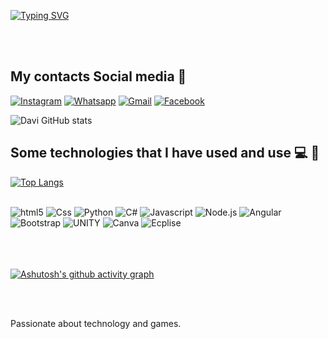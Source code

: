 <a href="https://git.io/typing-svg"><img src="https://readme-typing-svg.demolab.com?font=Nerko+One&pause=1000&color=00F71E&width=435&lines=My+name+is+Davi%2C+I'm+25+years+old+and+I'm+from+Brazil." alt="Typing SVG" /></a>

<br>
<br>

## My contacts Social media 📲


[![Instagram](https://img.shields.io/badge/Instagram-E4405F?style=for-the-badge&logo=instagram&logoColor=white)](https://www.instagram.com/davi_rouge/)
[![Whatsapp](https://img.shields.io/badge/WhatsApp-25D366?style=for-the-badge&logo=whatsapp&logoColor=white)](https://w.app/ilKa0T)
[![Gmail](https://img.shields.io/badge/Gmail-D14836?style=for-the-badge&logo=gmail&logoColor=white)](https://mail.google.com/mail/u/0/#search/rougedavi%40gmail.com)
[![Facebook](https://img.shields.io/badge/Facebook-1877F2?style=for-the-badge&logo=facebook&logoColor=white)](https://www.facebook.com/davirougepereira)

![Davi GitHub stats](https://github-readme-stats.vercel.app/api?username=DaviRdev&show_icons=true&theme=tokyonight)

 
## Some technologies that I have used and use 💻 🚀


[![Top Langs](https://github-readme-stats.vercel.app/api/top-langs/?username=DaviRdev)](https://github.com/anuraghazra/github-readme-stats)


<div style="display: inline_block"><br/>
  <img aligm="center" alt="html5" src="https://img.shields.io/badge/HTML5-E34F26?style=for-the-badge&logo=html5&logoColor=white" />
  <img aligm="center" alt="Css" src="https://img.shields.io/badge/CSS3-1572B6?style=for-the-badge&logo=css3&logoColor=white" />
  <img aligm="center" alt="Python" src="https://img.shields.io/badge/Python-14354C?style=for-the-badge&logo=python&logoColor=white" />
  <img aligm="center" alt="C#" src="https://img.shields.io/badge/C%23-239120?style=for-the-badge&logo=c-sharp&logoColor=white" />
  <img aligm="center" alt="Javascript" src="https://img.shields.io/badge/JavaScript-323330?style=for-the-badge&logo=javascript&logoColor=F7DF1E" />
  <img aligm="center" alt="Node.js" src="https://img.shields.io/badge/Node.js-43853D?style=for-the-badge&logo=node.js&logoColor=white" />
  <img aligm="center" alt="Angular" src="https://img.shields.io/badge/Angular-DD0031?style=for-the-badge&logo=angular&logoColor=white" />
  <img aligm="center" alt="Bootstrap" src="https://img.shields.io/badge/Bootstrap-563D7C?style=for-the-badge&logo=bootstrap&logoColor=white" />
  <img aligm="center" alt="UNITY" src="https://img.shields.io/badge/Unity-100000?style=for-the-badge&logo=unity&logoColor=white" />
  <img aligm="center" alt="Canva" src="https://img.shields.io/badge/Canva-%2300C4CC.svg?&style=for-the-badge&logo=Canva&logoColor=white" />
  <img aligm="center" alt="Ecplise" src="https://img.shields.io/badge/Eclipse-2C2255?style=for-the-badge&logo=eclipse&logoColor=white" />
  </div><br/>
  <br>
  <br>
  
  
  [![Ashutosh's github activity graph](https://github-readme-activity-graph.vercel.app/graph?username=DaviRdev&theme=dracula)](https://github.com/ashutosh00710/github-readme-activity-graph)
  
 
 <br>
 <br>

  Passionate about technology and games.
